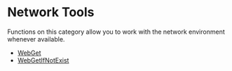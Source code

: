 # Network Tools #

Functions on this category allow you to work with the network environment whenever available.
  * [WebGet](webget.md)
  * [WebGetIfNotExist](webgetifnotexist.md)